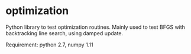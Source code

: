 optimization
============

Python library to test optimization routines.
Mainly used to test BFGS with backtracking line search, using damped update.

Requirement: python 2.7, numpy 1.11
